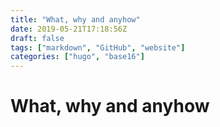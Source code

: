 ```yaml
---
title: "What, why and anyhow"
date: 2019-05-21T17:18:56Z
draft: false
tags: ["markdown", "GitHub", "website"]
categories: ["hugo", "base16"]
---
```


# What, why and anyhow


